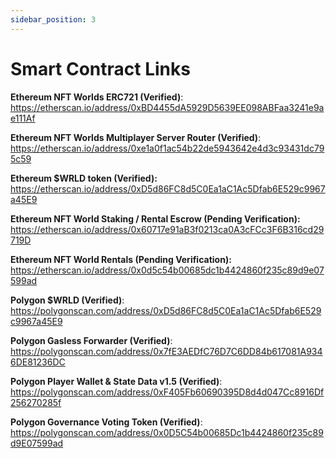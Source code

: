 ```yaml
---
sidebar_position: 3
---
```


# Smart Contract Links

**Ethereum NFT Worlds ERC721 (Verified)**:
https://etherscan.io/address/0xBD4455dA5929D5639EE098ABFaa3241e9ae111Af

**Ethereum NFT Worlds Multiplayer Server Router (Verified)**:
https://etherscan.io/address/0xe1a0f1ac54b22de5943642e4d3c93431dc795c59

**Ethereum $WRLD token (Verified):**
https://etherscan.io/address/0xD5d86FC8d5C0Ea1aC1Ac5Dfab6E529c9967a45E9

**Ethereum NFT World Staking / Rental Escrow (Pending Verification):**
https://etherscan.io/address/0x60717e91aB3f0213ca0A3cFCc3F6B316cd29719D

**Ethereum NFT World Rentals (Pending Verification):**
https://etherscan.io/address/0x0d5c54b00685dc1b4424860f235c89d9e07599ad

**Polygon $WRLD (Verified)**:
https://polygonscan.com/address/0xD5d86FC8d5C0Ea1aC1Ac5Dfab6E529c9967a45E9

**Polygon Gasless Forwarder (Verified)**:
https://polygonscan.com/address/0x7fE3AEDfC76D7C6DD84b617081A9346DE81236DC

**Polygon Player Wallet & State Data v1.5 (Verified)**:
https://polygonscan.com/address/0xF405Fb60690395D8d4d047Cc8916Df256270285f

**Polygon Governance Voting Token (Verified)**:
https://polygonscan.com/address/0x0D5C54b00685Dc1b4424860f235c89d9E07599ad
